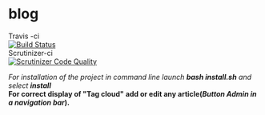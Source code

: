 blog
====

Travis -ci<br/> 
[![Build Status](https://travis-ci.org/alexgoncharcherkassy/blog.svg?branch=develop)](https://travis-ci.org/alexgoncharcherkassy/blog)
<br/>
Scrutinizer-ci<br/>
[![Scrutinizer Code Quality](https://scrutinizer-ci.com/g/alexgoncharcherkassy/blog/badges/quality-score.png?b=develop)](https://scrutinizer-ci.com/g/alexgoncharcherkassy/blog/?branch=develop)
<br/>


<em>For installation of the project in command line launch <strong>bash install.sh</strong> and select <strong>install</strong></em><br/>
<strong>For correct display of "Tag cloud" add or edit any article(<em>Button Admin in a navigation bar</em>).</strong>